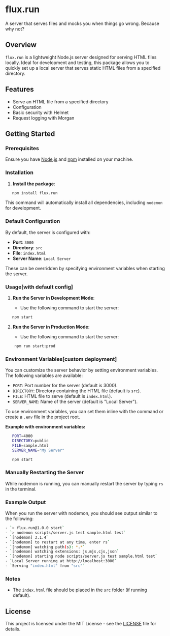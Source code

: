# flux.run

A server that serves files and mocks you when things go wrong. Because why not?

## Overview

`flux.run` is a lightweight Node.js server designed for serving HTML files locally. Ideal for development and testing, this package allows you to quickly set up a local server that serves static HTML files from a specified directory.

## Features

- Serve an HTML file from a specified directory
- Configuration
- Basic security with Helmet
- Request logging with Morgan

## Getting Started

### Prerequisites

Ensure you have [Node.js](https://nodejs.org/) and [npm](https://www.npmjs.com/) installed on your machine.

### Installation

1. **Install the package**:
```bash
   npm install flux.run
```
   This command will automatically install all dependencies, including `nodemon` for development.

### Default Configuration

By default, the server is configured with:

- **Port**: `3000`
- **Directory**: `src`
- **File**: `index.html`
- **Server Name**: `Local Server`

These can be overridden by specifying environment variables when starting the server.

### Usage[with default config]

1. **Run the Server in Development Mode**:

   - Use the following command to start the server:
```bash
   npm start 
```

2. **Run the Server in Production Mode**:

   - Use the following command to start the server:
```bash
    npm run start:prod 
```


### Environment Variables[custom deployment]

You can customize the server behavior by setting environment variables. The following variables are available:

- `PORT`: Port number for the server (default is 3000).
- `DIRECTORY`: Directory containing the HTML file (default is `src`).
- `FILE`: HTML file to serve (default is `index.html`).
- `SERVER_NAME`: Name of the server (default is "Local Server").

To use environment variables, you can set them inline with the command or create a `.env` file in the project root.

**Example with environment variables:**
```bash
   PORT=4000 
   DIRECTORY=public 
   FILE=sample.html 
   SERVER_NAME="My Server" 
```
```bash
   npm start
```
### Manually Restarting the Server

While nodemon is running, you can manually restart the server by typing `rs` in the terminal.

### Example Output

When you run the server with nodemon, you should see output similar to the following:
```bash
- `> flux.run@1.0.0 start`
- `> nodemon scripts/server.js test sample.html test`
- `[nodemon] 3.1.4`
- `[nodemon] to restart at any time, enter rs`
- `[nodemon] watching path(s): *.*`
- `[nodemon] watching extensions: js,mjs,cjs,json`
- `[nodemon] starting node scripts/server.js test sample.html test`
- `Local Server running at http://localhost:3000`
- `Serving "index.html" from "src"`
```

### Notes

- The `index.html` file should be placed in the `src` folder (if running default).

## License

This project is licensed under the MIT License - see the [LICENSE](LICENSE) file for details.
